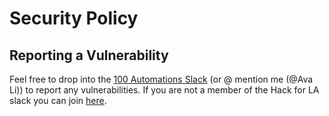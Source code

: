 # Security Policy
## Reporting a Vulnerability
Feel free to drop into the [100 Automations Slack](https://hackforla.slack.com/?redir=%2Farchives%2FC018S5TCQE7) (or @ mention me (@Ava Li)) to report any vulnerabilities. If you are not a member of the Hack for LA slack you can join [here](https://hackforla.org/slack).
